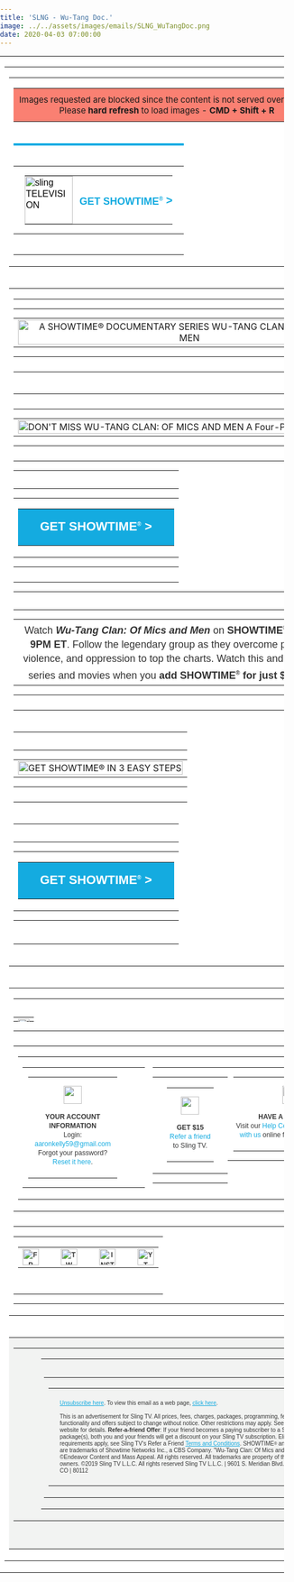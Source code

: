 ```yaml
---
title: 'SLNG - Wu-Tang Doc.'
image: ../../assets/images/emails/SLNG_WuTangDoc.png
date: 2020-04-03 07:00:00
---
```


<!DOCTYPE html PUBLIC "-//W3C//DTD XHTML 1.0 Transitional//EN" "http://www.w3.org/TR/xhtml1/DTD/xhtml1-transitional.dtd">
<html xmlns="http://www.w3.org/1999/xhtml" xmlns:v="urn:schemas-microsoft-com:vml" xmlns:o="urn:schemas-microsoft-com:office:office">
   <head>
      <title>Sling TELEVISION</title>
      <meta http-equiv="Content-Type" content="text/html; charset=utf-8">
      <meta http-equiv="X-UA-Compatible" content="IE=edge">
      <meta name="viewport" content="width=device-width, initial-scale=1.0">
      <meta name="format-detection" content="telephone=no">
      <style type="text/css">
         @font-face {
         font-family: 'brandon_text_regular';
         src: url('https://cdn.wearelift.net/sling/email/brandontext_regular_macroman/Brandon_txt_reg-webfont.eot');
         src: url('https://cdn.wearelift.net/sling/email/brandontext_regular_macroman/Brandon_txt_reg-webfont.eot?#iefix') format('embedded-opentype'),
         url('https://cdn.wearelift.net/sling/email/brandontext_regular_macroman/Brandon_txt_reg-webfont.woff2') format('woff2'),
         url('https://cdn.wearelift.net/sling/email/brandontext_regular_macroman/Brandon_txt_reg-webfont.woff') format('woff'),
         url('https://cdn.wearelift.net/sling/email/brandontext_regular_macroman/Brandon_txt_reg-webfont') format('truetype');
         font-weight: normal; font-style: normal; text-decoration: none;
         }
         @font-face {
         font-family: 'brandon_text_boldbold';
         src: url('https://cdn.wearelift.net/sling/email/brandontext_bold_macroman/Brandon_txt_bld-webfont.eot') !important;
         src: url('https://cdn.wearelift.net/sling/email/brandontext_bold_macroman/Brandon_txt_bld-webfont.eot?#iefix') format('embedded-opentype'),
         url('https://cdn.wearelift.net/sling/email/brandontext_bold_macroman/Brandon_txt_bld-webfont.woff2') format('woff2'),
         url('https://cdn.wearelift.net/sling/email/brandontext_bold_macroman/Brandon_txt_bld-webfont.woff') format('woff'),
         url('https://cdn.wearelift.net/sling/email/brandontext_bold_macroman/Brandon_txt_bld-webfont') format('truetype');
         font-weight: bold; font-style: normal; text-decoration: none;
         }
         @font-face {
         font-family: 'brandon_text_bolditalic';
         src: url('https://cdn.wearelift.net/sling/email/brandontext_bolditalic_macroman/Brandon_txt_bld_it-webfont.eot');
         src: url('https://cdn.wearelift.net/sling/email/brandontext_bolditalic_macroman/Brandon_txt_bld_it-webfont.eot?#iefix') format('embedded-opentype'),
         url('https://cdn.wearelift.net/sling/email/brandontext_bolditalic_macroman/Brandon_txt_bld_it-webfont.woff2') format('woff2'),
         url('https://cdn.wearelift.net/sling/email/brandontext_bolditalic_macroman/Brandon_txt_bld_it-webfont.woff') format('woff'),
         url('https://cdn.wearelift.net/sling/email/brandontext_bolditalic_macroman/Brandon_txt_bld_it-webfont') format('truetype');
         font-weight: bold; font-style: italic; text-decoration: none;
         }
         body {
         margin: 0 !important;
         padding: 0 !important;
         -webkit-text-size-adjust: 100% !important;
         -ms-text-size-adjust: 100% !important;
         -webkit-font-smoothing: antialiased !important;
         }
         img {
         border: 0 !important;
         outline: none !important;
         }
         p {
         Margin: 0px !important;
         Padding: 0px !important;
         }
         table {
         border-collapse: collapse;
         mso-table-lspace: 0px;
         mso-table-rspace: 0px;
         }
         td, a, span {
         border-collapse: collapse;
         }
         .ExternalClass * {
         line-height: 100%;
         }
         .em_defaultlink a {
         color: inherit !important;
         text-decoration: none !important;
         }
         span.MsoHyperlink {
         mso-style-priority: 99;
         color: inherit;
         }
         span.MsoHyperlinkFollowed {
         mso-style-priority: 99;
         color: inherit;
         }
         .em_footer a {
         color: #848484;
         text-decoration: none;
         }
         .em_blu a {
         color: #cff0f9;
         text-decoration: none;
         }
         .em_font121 a {
         color: #21bee7;
         text-decoration: none;
         }
         .em_white {
         color: #ffffff;
         text-decoration: none;
         }
         .em_gray a {
         color: #323232;
         text-decoration: none;
         }
         .em_blk a {
         text-decoration: none;
         color: #323232;
         }
         .em_blk2 a {
         text-decoration: none;
         color: #000000;
         }
         .em_blk3 a {
         text-decoration: none;
         color: #363636;
         }
         /*new bp*/
         @media only screen and (max-width: 640px) {
         .font_16{
         font-size:16px!important;
         }
         .desktop-hide{
         display: block !important;
         max-height: none !important;
         }
         }
         /*Stylesheet for the devices width between 481px to 639px*/
         @media only screen and (min-width:481px) and (max-width:639px) {
         .em_main_table {
         width: 480px !important;
         width: 100% !important;
         }
         .em_wrapper {
         width: 100% !important;
         }
         .em_aside {
         padding: 0px 10px!important;
         }
         .em_hide {
         display: none !important;
         }
         .em_hide_desktop { display: table !important; float: none !important; width: 100% !important; overflow: visible !important; height: auto !important; }
         .em_center {text-align:center !important;}
         .em_full_img {
         width: 100% !important;
         height: auto !important;
         }
         .em_height {
         height: 20px !important;
         font-size: 1px !important;
         line-height: 1px !important;
         }
         .em_side15 {
         width: 10px !important;
         }
         .em_footer_txt {
         font-size: 8px !important;
         line-height: 11px !important;
         }
         .em_side {
         width: 10px !important;
         }
         .em_h20 {
         height: 20px !important;
         }
         .em_f12 {
         font-size: 14px !important;
         line-height: 15px !important;
         }
         .em_f8 {
         font-size: 10px !important;
         line-height: 13px !important;
         }
         .em_img { width: 100% !important; height: auto !important; }
         .em_img4 {
         width: 55px !important;
         height: 55px !important;
         }
         .em_w65 {
         width: 65px !important;
         }
         .em_bottom1 {
         padding-bottom: 5px !important;
         }
         .em_w27 {
         width: 30px !important;
         }
         .em_h5 {
         height: 5px !important;
         line-height: 1px !important;
         font-size: 1px !important;
         }
         .text7 {
         font-size: 15px !important;
         line-height: 17px !important;
         }
         .em_sicon {
         width: 25px !important;
         height: 25px !important;
         }
         .em_w300 {
         width: 350px !important;
         }
         .em_img3 {
         width: 100% !important;
         height: 140px !important;
         }
         .em_iconwidth {
         width: 5px !important;
         height: 9px !important;
         }
         .em_top {
         padding-top: 20px !important;
         }
         .em_font18 {
         font-size: 18px !important;
         }
         .em_width8 {
         width: 9px !important;
         height: auto !important;
         }
         .em_wrapper1 {
         width: 280px !important;
         }
         .em_font16 {
         font-size: 16px !important;
         }
         .em_width8 {
         width: 8px !important;
         height: auto !important;
         }
         .em_text {
         font-size: 15px !important;
         line-height: 17px !important;
         }
         .em_text1 {
         font-size: 13px !important;
         line-height: 15px !important;
         }
         .em_text11 {
         font-size: 14px !important;
         line-height: 16px !important;
         }
         .em_auto {
         height: auto !important;
         }
         .em_right {
         text-align: right !important;
         }
         .em_wrapper2 {
         width: 460px !important;
         }
         .em_wrapper3 {
         width: 219px !important;
         }
         .em_font121 {
         font-size: 15px !important;
         line-height: 19px !important;
         }
         .em_padn {
         padding: 0px !important;
         }
         .em_full_img1 {
         width: 230px !important;
         height: auto !important;
         }
         .em_f {
         font-size: 12px !important;
         line-height: 13px !important;
         }
         .em_f1 {
         font-size: 10px !important;
         line-height: 13px !important;
         }
         .em_f2 {
         font-size: 9px !important;
         line-height: 12px !important;
         padding: 0px 2px 0px 2px !important;
         }
         .em_w {
         width: 460px !important;
         }
         .em_font2 {
         font-size: 18px !important;
         line-height: 20px !important;
         }
         .em_font24 {
         font-size: 24px !important;
         line-height: 26px !important;
         }
         .em_font3 {
         font-size: 32px !important;
         line-height: 36px !important;
         }
         .em_font4 {
         font-size: 40px !important;
         line-height: 44px !important;
         }
         .em_full_img3 {
         width: 240px !important;
         height: auto !important;
         }
         .w_320 {  width: 480px !important; }
         .em_auto_h {height:auto !important;}
         }
         @media only screen and (min-width:375px) and (max-width:480px) {
         .em_main_table {
         width: 374px !important;
                  width: 100% !important;
         }
         .em_wrapper {
         width: 100% !important;
         }
         .em_aside {
         padding: 0px 10px !important;
         }
         .em_hide {
         display: none !important;
         }
         .em_hide_desktop { display: table !important; float: none !important; width: 100% !important; overflow: visible !important; height: auto !important; }
         .em_center {text-align:center !important;}
         .em_full_img {
         width: 100% !important;
         height: auto !important;
         }
         .em_height {
         height: 20px !important;
         font-size: 1px !important;
         line-height: 1px !important;
         }
         .em_side15 {
         width: 10px !important;
         }
         .em_font121 {
         font-size: 15px !important;
         line-height: 19px !important;
         }
         .em_img { width: 100% !important; height: auto !important; }
         .em_img98 {
         width: 76px !important;
         height: auto !important;
         }
         .em_arrow {
         width: 6px !important;
         height: auto !important;
         }
         .em_footer_txt {
         font-size: 8px !important;
         line-height: 11px !important;
         }
         .em_side {
         width: 10px !important;
         }
         .em_side1 img {
         width: 10px !important;
         }
         .em_h20 {
         height: 20px !important;
         }
         .em_f12 {
         font-size: 12px !important;
         line-height: 18px !important;
         letter-spacing: 1px !important;
         }
         .em_cta {
         width: 260px !important;
         }
         .em_font2 a {
         font-size: 18px !important;
         }
         .em_font2 {
         font-size: 18px !important;
         line-height: 20px !important;
         }
         .em_font24 {
         font-size: 24px !important;
         line-height: 26px !important;
         }
         .em_font3 {
         font-size: 32px !important;
         line-height: 36px !important;
         }
         .em_font4 {
         font-size: 40px !important;
         line-height: 44px !important;
         }
         .em_imgarrow {
         width: 12px !important;
         height: 31px !important;
         }
         .em_f8 {
         font-size: 8px !important;
         line-height: 11px !important;
         }
         .em_img3 {
         width: 100% !important;
         height: 140px !important;
         }
         .em_w300 {
         width: 300px !important;
         }
         .em_img4 {
         width: 45px !important;
         height: 45px !important;
         }
         .em_w65 {
         width: 65px !important;
         }
         .em_bottom1 {
         padding-bottom: 5px !important;
         }
         .em_padn {
         padding: 0px !important;
         }
         .em_full_img1 {
         width: 177px !important;
         height: auto !important;
         }
         .em_f {
         font-size: 12px !important;
         line-height: 13px !important;
         }
         .em_f1 {
         font-size: 10px !important;
         line-height: 13px !important;
         }
         .em_f2 {
         font-size: 8px !important;
         line-height: 12px !important;
         padding: 0px 2px 0px 2px !important;
         }
         .em_w {
         width: 354px !important;
         }
         .w_320 {  width: 374px !important; }
         .em_full_img3 {
         width: 187px !important;
         height: auto !important;
         }
         .em_auto_h {height:auto !important;}
         }
         @media only screen and (max-width:374px) {
         .em_main_table {
         width: 320px !important;
                  width: 100% !important;
         }
         .em_wrapper {
         width: 100% !important;
         }
         .em_aside {
         padding: 0px 10px !important;
         }
         .em_hide {
         display: none !important;
         }
         .em_hide_desktop { display: table !important; float: none !important; width: 100% !important; overflow: visible !important; height: auto !important; }
         .em_center {text-align:center !important;}
         .em_full_img {
         width: 100% !important;
         height: auto !important;
         }
         .em_height {
         height: 20px !important;
         font-size: 1px !important;
         line-height: 1px !important;
         }
         .em_side15 {
         width: 10px !important;
         }
         .em_font121 {
         font-size: 15px !important;
         line-height: 19px !important;
         }
         .em_img { width: 100% !important; height: auto !important; }
         .em_img98 {
         width: 76px !important;
         height: auto !important;
         }
         .em_arrow {
         width: 6px !important;
         height: auto !important;
         }
         .em_footer_txt {
         font-size: 8px !important;
         line-height: 11px !important;
         }
         .em_side {
         width: 10px !important;
         }
         .em_padn {
         padding: 0px !important;
         }
         .em_full_img1 {
         width: 150px !important;
         height: auto !important;
         }
         .em_f {
         font-size: 12px !important;
         line-height: 13px !important;
         }
         .em_f1 {
         font-size: 10px !important;
         line-height: 13px !important;
         }
         .em_f2 {
         font-size: 8px !important;
         line-height: 12px !important;
         padding: 0px 2px 0px 2px !important;
         }
         .em_font2 {
         font-size: 18px !important;
         line-height: 20px !important;
         }
         .em_font24 {
         font-size: 23px !important;
         line-height: 26px !important;
         }
         .em_font3 {
         font-size: 32px !important;
         line-height: 36px !important;
         }
         .em_font4 {
         font-size: 40px !important;
         line-height: 44px !important;
         }
         .em_w {
         width: 300px !important;
         }
         .em_b {
         padding-bottom: 11px !important;
         }
         .w_320 {  width: 320px !important; }
         .em_full_img3 {
         width: 160px !important;
         height: auto !important;
         }
         .em_auto_h {height:auto !important;}
         }
         @media only screen and (max-width: 480px) {
         .container {width: 100% !important;}
         .footer { width:auto !important; margin-left:0; }
         .mobile-hidden { display:none !important; }
         .logo { display:block !important; padding:0 !important; }
         .header img{max-width:100% !important;height:auto !important; max-height:auto !important;}
         .photo img { width:100% !important; max-width:100% !important; height:auto !important;}
         .drop { display:block !important; width: 100% !important; float:left; clear:both;}
         .font-cta-top { font-size:16px !important; }
         .font-cta-top-arrow { font-size:16px !important; vertical-align:0px !important; }
         .headline_font { font-size:44px !important; line-height: 46px !important; }
         .subheadline_font { font-size:24px !important; line-height: 26px !important; }
         .main_font { font-size:16px !important; line-height: 18px !important; }
         .body_disclaimer_font { font-size:10px !important; line-height: 12px !important; }
         .footer_social { padding-top:30px !important; }
         .footerlogo { display:block !important; width: 100% !important; padding-top:15px; float:left; clear:both;}
         .nav4, .nav5, .nav6 { display: none !important; }
         .tableBlock {width:100% !important;}
         .responsive-td {width:100% !important; display:block !important; padding:0 !important; }
         .fluid, .fluid-centered {
         width: 100% !important;
         max-width: 100% !important;
         height: auto !important;
         margin-left: auto !important;
         margin-right: auto !important;
         }
         .fluid-centered {
         margin-left: auto !important;
         margin-right: auto !important;
         }
         /* MOBILE GLOBAL STYLES - DO NOT CHANGE */
         body { padding: 0px !important; font-size: 16px !important; line-height: 150% !important;}
         h1 { font-size: 22px !important; line-height: normal !important;}
         h2 { font-size: 20px !important; line-height: normal !important;}
         h3 { font-size: 18px !important; line-height: normal !important;}
         .buttonstyles {
         font-family:arial,helvetica,sans-serif !important;
         font-size: 16px !important;
         padding: 10px !important;
         }
         /* END OF MOBILE GLOBAL STYLES - DO NOT CHANGE */
         }
         @media only screen and (max-width: 640px) {
         .container { width:100% !important; }
         .mobile-hidden { display:none !important; }
         .logo { display:block !important; padding:0 !important; }
         .photo img { width:100% !important; height:auto !important;}
         .nav5, .nav6 { display: none !important;}
         .fluid, .fluid-centered {
         width: 100% !important;
         max-width: 100% !important;
         height: auto !important;
         margin-left: auto !important;
         margin-right: auto !important;
         }
         .fluid-centered {
         margin-left: auto !important;
         margin-right: auto !important;
         }
         .class {
            width: 100% !important;
         }
         }
      </style>
      <style>
         [style*="brandon_text_regular"] {
         font-family: 'brandon_text_regular', Arial, sans-serif !important;}
         [style*="brandon_text_boldbold"] {
         font-family: 'brandon_text_boldbold', Arial, sans-serif !important;}  
      </style>
      <!--[if gte mso 9]>  
      <xml>
         <o:OfficeDocumentSettings>
            <o:AllowPNG/>
            <o:PixelsPerInch>96</o:PixelsPerInch>
         </o:OfficeDocumentSettings>
      </xml>
      <![endif]-->
      <!--[if mso]>      
      <style type="text/css">        body, table, td {font-family: Arial,  sans-serif !important;}      </style>
      <![endif]-->
      <!--[if mso]>       
      <style type="text/css">           /* Begin Outlook Font Fix */           body, table, td {               font-family: Arial, Helvetica, sans-serif ;               font-size:16px;               color:#000000;               line-height:1;           }           /* End Outlook Font Fix */       </style>
      <![endif]-->
   </head>
   <body style="margin:0px; padding:0px;">
         <table width="100%" class="speciiial" border="0" cellspacing="0" cellpadding="0" bgcolor="#ffffff">
                  <tr>
              <td align="center" valign="top">
      <div class="preheader" style="font-size: 1px; display: none !important;">wu tang</div>
      <!--Full width table start-->
      <table width="100%" border="0" cellspacing="0" cellpadding="0" bgcolor="#ffffff">
                  <tr>
              <td align="center" valign="top">
         <!--HEADER SECTION -->
         <table cellpadding="0" cellspacing="0" width="100%" style="min-width: 100%; " class="stylingblock-content-wrapper">
            <tr>
              <td align="center" valign="top">
                <table align="center" border="0" cellpadding="0" cellspacing="0" style="table-layout:fixed; width:100%; background-color:salmon;max-width: 1000px;">
                  <tr>
                    <td align="center" style="padding: 10px;font-size: 15px;" valign="top">
                        Images requested are blocked since the content is not served over&nbsp;HTTPS<br/>
                        Please <strong>hard refresh</strong> to load images - <strong>CMD&nbsp;+&nbsp;Shift&nbsp;+&nbsp;R</strong>
                    </td>
                  </tr>
                </table>
              </td>
            </tr>
            <tr>
               <td class="stylingblock-content-wrapper camarker-inner">
                  <table width="640" cellpadding="0" cellspacing="0" border="0" align="center" class="em_main_table" style="table-layout:fixed; max-width: 640px; width:100%;">
                     <tr>
                        <td align="center" style="padding: 20px 0px; border-top:solid 4px #00abe3;" valign="top">
                           <table align="center" border="0" cellpadding="0" cellspacing="0" style="table-layout:fixed; width:100%; max-width:640px;" width="640">
                              <tr>
                                 <td align="center" style="padding: 0px 20px;" valign="top">
                                    <table align="center" border="0" cellpadding="0" cellspacing="0" style="width:100%; max-width:640px;" width="640">
                                       <tr>
                                          <td align="left" style="padding:0px 6px 0px 0px; text-align:left;" valign="top" width="85">
                                             <a href="http://click.mail.sling.com/?qs=4fed73bfd06b250e88591bc2e23dc6193e7595e569323de1854e367ef03425631cc8a1e1f7b27af2adeb77524e5e570723f7bb949d69827f"  style="text-decoration:none;" target="_blank"><img alt="sling TELEVISION" border="0" class="em_img98" src="https://image.mail.sling.com/lib/fe9813727565027976/m/10/39f3cfe8-30b5-42f7-a1a1-d1dd087387d4.png" style="display:block; font-family:Arial, sans-serif; font-size:16px; line-height:20px; color:#000000;" width="85"></a>
                                          </td>
                                          <td align="right" class="font-cta-top" style="font-family:'brandon_text_regularregular', Arial, sans-serif; font-size:18px; line-height:21px; text-transform:uppercase; text-align:right; color:#14ABE0; padding:0px 0px 0px 6px; text-align:right;" valign="middle">
                                             <a class="font-cta-top" href="http://click.mail.sling.com/?qs=4fed73bfd06b250ed0d39851ae4f224f6e40f1189ab21f9b1f4f31b40edd64ee3d0bb2146e328e0f28e61560181ff9217b52268f525db0e3" style="text-decoration:none; color:#14ABE0; white-space:nowrap;font-weight:bold;" target="_blank" >GET SHOWTIME<sup style="font-size:10px;">®</sup> <span class="font-cta-top-arrow" style="vertical-align:1px; font-family:'Lucida Sans Unicode', 'Lucida Grande', sans-serif; font-weight:600; font-size:20px;">&gt;</span></a>
                                          </td>
                                       </tr>
                                    </table>
                                 </td>
                              </tr>
                           </table>
                        </td>
                     </tr>
                  </table>
               </td>
            </tr>
         </table>
         <!--//HEADER SECTION -->
         <!--BODY SECTION -->
         <tr>
            <td align="center" valign="top">
               <table width="640" cellpadding="0" cellspacing="0" border="0" align="center" class="em_main_table class" style="table-layout:fixed;  width:640px;">
                  <tr>
                     <td align="center" valign="top">
                        <table cellpadding="0" cellspacing="0" width="100%" class="stylingblock-content-wrapper" style="min-width: 100%; ">
                           <tr>
                              <td class="stylingblock-content-margin-cell" style="padding: 0px 0px 10px; ">
                                 <table cellpadding="0" cellspacing="0" width="100%" style="background-color: transparent; min-width: 100%; " class="stylingblock-content-wrapper">
                                    <tr>
                                       <td style="padding: 0px; " class="stylingblock-content-wrapper camarker-inner">
                                          <table width="100%" cellspacing="0" cellpadding="0">
                                             <tr>
                                                <td align="center"><a href="http://click.mail.sling.com/?qs=4fed73bfd06b250ee1a1cd7aca62592a4a7cdeb2f48bf9293ade180d3c48c350985882cd451b0bc64f95ebfdba070762e956db5e6f519701" title=""   data-linkto="https://">
                                                   <img src="https://image.mail.sling.com/lib/fe9813727565027976/m/11/2eab51ca-f490-48df-a45c-64ef67f85e72.png" alt="A SHOWTIME® DOCUMENTARY SERIES WU-TANG CLAN: OF MICS AND MEN" width="640" style="display: block; padding: 0px; text-align: center; height: auto; width: 100%; border: 0px;"></a>
                                                </td>
                                             </tr>
                                          </table>
                                       </td>
                                    </tr>
                                 </table>
                              </td>
                           </tr>
                        </table>
                     </td>
                  </tr>
                  <tr>
                     <td align="center" valign="top">
                        <table cellpadding="0" cellspacing="0" width="100%" class="stylingblock-content-wrapper" style="min-width: 100%; ">
                           <tr>
                              <td class="stylingblock-content-margin-cell" style="padding: 10px 0px; ">
                                 <table cellpadding="0" cellspacing="0" width="100%" style="background-color: transparent; min-width: 100%; " class="stylingblock-content-wrapper">
                                    <tr>
                                       <td style="padding: 0px; " class="stylingblock-content-wrapper camarker-inner">
                                          <table width="100%" cellspacing="0" cellpadding="0">
                                             <tr>
                                                <td align="center">
                                                   <img data-assetid="4374" src="https://image.mail.sling.com/lib/fe9813727565027976/m/11/a071398e-2e99-4c3d-857d-d2f691348ca7.png" alt="DON'T MISS WU-TANG CLAN: OF MICS AND MEN A Four-Part Documentary" width="640" style="display: block; padding: 0px; text-align: center; height: auto; width: 100%; border: 0px;">
                                                </td>
                                             </tr>
                                          </table>
                                       </td>
                                    </tr>
                                 </table>
                              </td>
                           </tr>
                        </table>
                        <table cellpadding="0" cellspacing="0" width="100%" class="stylingblock-content-wrapper" style="min-width: 100%; ">
                           <tr>
                              <td class="stylingblock-content-margin-cell" style="padding: 15px 0px 10px; ">
                                 <table cellpadding="0" cellspacing="0" width="100%" style="background-color: transparent; min-width: 100%; " class="stylingblock-content-wrapper">
                                    <tr>
                                       <td style="padding: 0px; " class="stylingblock-content-wrapper camarker-inner">
                                          <table width="100%" border="0" cellspacing="0" cellpadding="0" align="center">
                                             <tr>
                                                <td align="center">
                                                   <table border="0" cellspacing="0" cellpadding="0">
                                                      <tr>
                                                         <td class="innertd buttonblock" bgcolor="#14ABE0" style=" border-radius: 0px; -moz-border-radius: 0px; -webkit-border-radius: 0px; background-color: #14ABE0;">
                                                            <a style=" font-size: 22px; font-family: Arial, Helvetica, sans-serif, brandon_text_boldbold; font-weight: bold; color: #FFFFFF; text-align: center; text-transform: uppercase;text-decoration: none; display: block; background-color: #14ABE0; border: 1px solid #14ABE0; padding: 15px 30px; border-radius: 0px; -moz-border-radius: 0px; -webkit-border-radius: 0px;" target="_blank" href="http://click.mail.sling.com/?qs=4fed73bfd06b250ec78b0cf842865cf2bd3091e650c5134cc7ab4ebc3e8fb3ecbefd9aef1e7f3236397988d9c7f4c1d26a5775d2006704d6" title=""   data-linkto="https://">GET SHOWTIME<sup style="font-size:10px;">®</sup> &gt;</a>
                                                         </td>
                                                      </tr>
                                                   </table>
                                                </td>
                                             </tr>
                                          </table>
                                       </td>
                                    </tr>
                                 </table>
                              </td>
                           </tr>
                        </table>
                        <table cellpadding="0" cellspacing="0" width="100%" class="stylingblock-content-wrapper" style="min-width: 100%; ">
                           <tr>
                              <td class="stylingblock-content-margin-cell" style="padding: 15px 0px 10px; ">
                                 <table cellpadding="0" cellspacing="0" width="100%" style="background-color: transparent; min-width: 100%; " class="stylingblock-content-wrapper">
                                    <tr>
                                       <td style="padding: 0px; " class="stylingblock-content-wrapper camarker-inner">
                                          <table align="center">
                                             <tr>
                                                <td>
                                                   <div style="text-align: center;max-width:550px;">
                                                      <span style="text-align: center; line-height: 25px; font-size: 18px; font-family:'Brandon Text','brandon_text_regular', arial,sans-serif; color: #333333;">Watch <strong><i>W<span>u</span>-<span>T</span>a<span>ng</span> C<span>la</span>n: <span>O</span>f M<span>ic</span>s a<span>nd</span> Men</i></strong> on <strong> SHOWTIME<sup style="font-size:10px;">®</sup> 5/10 at <span>9P</span><span>M</span> E<span>T</span></strong>. Follow the legendary group as they overcome poverty, violence, and oppression to top the charts. Watch this and other hit series and movies when you <strong>add SHOWTIME<sup style="font-size:10px;">®</sup> for just $10/mo</strong>.</span>
                                                   </div>
                                                </td>
                                             </tr>
                                          </table>
                                       </td>
                                    </tr>
                                 </table>
                              </td>
                           </tr>
                        </table>
                     </td>
                  </tr>
                  <tr>
                     <td>
                        <table cellpadding="0" cellspacing="0" width="100%" class="stylingblock-content-wrapper" style="min-width: 100%; ">
                           <tr>
                              <td class="stylingblock-content-margin-cell" style="padding: 15px 0px 10px; ">
                                 <table cellpadding="0" cellspacing="0" width="100%" style="background-color: transparent; min-width: 100%; " class="stylingblock-content-wrapper">
                                    <tr>
                                       <td style="padding: 0px; " class="stylingblock-content-wrapper camarker-inner">
                                          <table width="100%" cellspacing="0" cellpadding="0">
                                             <tr>
                                                <td align="center"><a href="http://click.mail.sling.com/?qs=4fed73bfd06b250e0a113546fa8bd4dfd03f976d6acd615654eef2aea794d0b496154f01443785c3c9fd754da2a3b271cd0d2415fcb1d962" title=""   data-linkto="https://">
                                                   <img data-assetid="4376" src="https://image.mail.sling.com/lib/fe9813727565027976/m/11/bc9469f6-dfb6-4e87-9ac5-10f08dcf3ccf.png" alt="GET SHOWTIME® IN 3 EASY STEPS" width="640" style="display: block; padding: 0px; text-align: center; height: auto; width: 100%; border: 0px;"></a>
                                                </td>
                                             </tr>
                                          </table>
                                       </td>
                                    </tr>
                                 </table>
                              </td>
                           </tr>
                        </table>
                     </td>
                  </tr>
                  <tr>
                     <td align="center" valign="top">
                        <table cellpadding="0" cellspacing="0" width="100%" class="stylingblock-content-wrapper" style="min-width: 100%; ">
                           <tr>
                              <td class="stylingblock-content-margin-cell" style="padding: 15px 0px 25px; ">
                                 <table cellpadding="0" cellspacing="0" width="100%" style="background-color: transparent; min-width: 100%; " class="stylingblock-content-wrapper">
                                    <tr>
                                       <td style="padding: 0px; " class="stylingblock-content-wrapper camarker-inner">
                                          <table width="100%" border="0" cellspacing="0" cellpadding="0" align="center">
                                             <tr>
                                                <td align="center">
                                                   <table border="0" cellspacing="0" cellpadding="0">
                                                      <tr>
                                                         <td class="innertd buttonblock" bgcolor="#14ABE0" style=" border-radius: 0px; -moz-border-radius: 0px; -webkit-border-radius: 0px; background-color: #14ABE0;">
                                                            <a style=" font-size: 22px; font-family: Arial, Helvetica, sans-serif, brandon_text_boldbold; font-weight: bold; color: #FFFFFF; text-align: center; text-transform: uppercase;text-decoration: none; display: block; background-color: #14ABE0; border: 1px solid #14ABE0; padding: 15px 30px; border-radius: 0px; -moz-border-radius: 0px; -webkit-border-radius: 0px;" target="_blank" href="http://click.mail.sling.com/?qs=4fed73bfd06b250ec78b0cf842865cf2bd3091e650c5134cc7ab4ebc3e8fb3ecbefd9aef1e7f3236397988d9c7f4c1d26a5775d2006704d6" title=""   data-linkto="https://">GET SHOWTIME<sup style="font-size:10px;">®</sup> &gt;</a>
                                                         </td>
                                                      </tr>
                                                   </table>
                                                </td>
                                             </tr>
                                          </table>
                                       </td>
                                    </tr>
                                 </table>
                              </td>
                           </tr>
                        </table>
                     </td>
                  </tr>
                  <tr>
                     <td align="center" valign="top">
                     </td>
                  </tr>
                  <tr>
                     <td valign="top" align="center">
                     </td>
                  </tr>
                  <tr>
                     <td align="center" valign="top">
                     </td>
                  </tr>
               </table>
            </td>
         </tr>
         <!--//BODY SECTION -->
         <!--FOOTER SECTION -->
         <tr>
            <td>
               <!--Social_Icon_Section-->
               <table width="640" border="0" cellspacing="0" cellpadding="0" align="center" style="background: #f2f3f2;table-layout:fixed; width:640px; background: url('https://image.mail.sling.com/lib/fe9813727565027976/m/9/gradient_bg.jpg') top repeat-x;" class="em_main_table">
                  <tr>
                     <td valign="top" align="center">
                        <table cellpadding="0" cellspacing="0" width="100%" style="background-color: transparent; min-width: 100%; " class="stylingblock-content-wrapper">
                           <tr>
                              <td style="padding: 0px; " class="stylingblock-content-wrapper camarker-inner">
                                 <table cellpadding="0" cellspacing="0" width="100%" class="stylingblock-content-wrapper" style="min-width: 100%; ">
                                 </table>
                                 <table width="100%" cellspacing="0" cellpadding="0">
                                    <tr>
                                       <td align="center"><img data-assetid="4025" src="https://image.mail.sling.com/lib/fe9813727565027976/m/11/72dfd30e-cb1d-4d07-9e9f-ccec08dd0f52.png" style="display: block; padding: 0px; text-align: center; height: auto; width: 100%; border: 0px; margin-bottom:-20px;"></td>
                                    </tr>
                                 </table>
                                 <table cellpadding="0" cellspacing="0" width="100%" style="background-color: transparent; min-width: 100%; border-top: 0px; border-right: 0px; border-bottom: 1px solid transparent; border-left: 0px; " class="stylingblock-content-wrapper">
                                    <tr>
                                       <td style="padding: 10px 0px; " class="stylingblock-content-wrapper camarker-inner">
                                          <table cellspacing="0" cellpadding="0" style="width: 100%;">
                                             <tr>
                                                <td>
                                                   <table cellspacing="0" cellpadding="0" style="width: 100%;">
                                                      <tr>
                                                         <td valign="top" class="responsive-td" style="width: 40%; padding-right: 0px;">
                                                            <table cellpadding="0" cellspacing="0" width="100%" style="background-color: transparent; min-width: 100%; " class="stylingblock-content-wrapper">
                                                               <tr>
                                                                  <td style="padding: 0px 10px; " class="stylingblock-content-wrapper camarker-inner">
                                                                     <table align="center" class="contents" style="border-collapse: collapse; border-spacing: 0; width: 80%;">
                                                                        <!--Image-->
                                                                        <tr>
                                                                           <td align="center" style="border-collapse: collapse; padding: 15px 20px;"><img alt="" src="https://image.mail.sling.com/lib/fe9813727565027976/m/9/b775c395-52a4-4652-8295-f2d6a94e4dda.png" style="border: 0; display: block !important; height: auto; max-width:32px;" width="32"></td>
                                                                        </tr>
                                                                        <!--Image End-->
                                                                        <!--Text-->
                                                                        <tr>
                                                                           <td align="center" style="border-collapse: collapse; color: #363636; font-family: Arial, sans-serif; font-size: 12px; font-weight: 400; line-height: 16px; padding: 0px 0px 20px 0px;"><span style="font-weight:600;">YOUR ACCOUNT INFORMATION</span><br>  Login: <a style="text-decoration: none; color: #14abe0; white-space:nowrap;" href="mailto:aaronkelly59@gmail.com">aaronkelly59@gmail.com</a><br>
                                                                              Forgot your password? 
                                                                              <a style="text-decoration: none; color: #14abe0; white-space:nowrap;" href="http://click.mail.sling.com/?qs=4fed73bfd06b250e21a661755af70d8978775f3186342f422af6138831f9a62806db0f22ca7469b30b53d7ed5e7159ef325d4f39d89d4476" target="_blank">Reset it here</a>. 
                                                                           </td>
                                                                        </tr>
                                                                        <!--Text End-->
                                                                     </table>
                                                                  </td>
                                                               </tr>
                                                            </table>
                                                         </td>
                                                         <td valign="top" class="responsive-td" style="width: 20%; padding-left: 0px; padding-right: 0px;">
                                                            <table cellpadding="0" cellspacing="0" width="100%" style="background-color: transparent; min-width: 100%; " class="stylingblock-content-wrapper">
                                                               <tr>
                                                                  <td style="padding: 0px; " class="stylingblock-content-wrapper camarker-inner">
                                                                     <table align="center" class="em_hide_desktop" style="display:none;max-width:70%;">
                                                                        <tr style="border-top:1px solid #CACACA;">
                                                                           <td></td>
                                                                        </tr>
                                                                     </table>
                                                                     <table align="center" class="contents" style="border-collapse: collapse; border-spacing: 0; width: 100%;">
                                                                        <tr>
                                                                           <td class="em_hide" align="left" width="1" style="margin-top:60px;display:block;" valign="middle">
                                                                              <img data-assetid="4036" src="https://image.mail.sling.com/lib/fe9813727565027976/m/11/9fc0e007-5c1f-44b6-9697-0b4d3083cd0d.png" height="52" width="1" style="display: block; padding: 0px; text-align: center; height: 52px; width: 1px; border: 0px;">
                                                                           </td>
                                                                           <td align="center">
                                                                              <!--Image-->
                                                                              <table>
                                                                                 <tr>
                                                                                    <td align="center" valign="middle" style="border-collapse: collapse; padding: 15px 20px;"><img alt="" src="https://image.mail.sling.com/lib/fe9813727565027976/m/9/29827674-b110-4522-920c-923700ab8866.png" style="border: 0; display: block !important; height: auto; max-width:32px;" width="32"></td>
                                                                                 </tr>
                                                                                 <!--Image End-->
                                                                                 <!--Text-->
                                                                                 <tr>
                                                                                    <td align="center" style="border-collapse: collapse; color: #363636; font-family: Arial, sans-serif; font-size: 12px; font-weight: 400; line-height: 16px; padding: 0px 5px 20px 5px;"><span style="font-weight:600;">GET $15</span><br> <a style="text-decoration: none; color: #14abe0; white-space:nowrap;" href="http://click.mail.sling.com/?qs=4fed73bfd06b250ea43625a3fabb6cbacc52b481584126f45a7d774694f2ba902790f676e1f4a8a3655b4a2f889a3e2ca50ba7f76283c974" target="_blank">Refer a friend</a>
                                                                                       to Sling TV. 
                                                                                    </td>
                                                                                 </tr>
                                                                              </table>
                                                                              <!--Text End-->
                                                                           </td>
                                                                           <td class="em_hide" align="right" width="1" style="margin-top:60px;display:block;" valign="middle">
                                                                              <img data-assetid="4036" src="https://image.mail.sling.com/lib/fe9813727565027976/m/11/9fc0e007-5c1f-44b6-9697-0b4d3083cd0d.png" height="52" width="1" style="display: block; padding: 0px; text-align: center; height: 52px; width: 1px; border: 0px;">
                                                                           </td>
                                                                        </tr>
                                                                     </table>
                                                                     <table align="center" class="em_hide_desktop" style="display:none;max-width:70%;">
                                                                        <tr style="border-bottom:1px solid #CACACA;">
                                                                           <td></td>
                                                                        </tr>
                                                                     </table>
                                                                  </td>
                                                               </tr>
                                                            </table>
                                                         </td>
                                                         <td valign="top" class="responsive-td" style="width: 40%; padding-left: 0px;">
                                                            <table cellpadding="0" cellspacing="0" width="100%" style="background-color: transparent; min-width: 100%; " class="stylingblock-content-wrapper">
                                                               <tr>
                                                                  <td style="padding: 0px 10px; " class="stylingblock-content-wrapper camarker-inner">
                                                                     <table align="center" class="contents" style="border-collapse: collapse; border-spacing: 0; width: 100%;">
                                                                        <!--Image-->
                                                                        <tr>
                                                                           <td align="center" style="border-collapse: collapse; padding: 15px 20px;"><img alt="" src="https://image.mail.sling.com/lib/fe9813727565027976/m/9/265da0de-4204-4933-b7f1-330b2f150cd4.png" style="border: 0; display: block !important; height: auto; max-width:32px;" width="32"></td>
                                                                        </tr>
                                                                        <!--Image End-->
                                                                        <!--Text-->
                                                                        <tr>
                                                                           <td align="center" style="border-collapse: collapse; color: #363636; font-family: Arial, sans-serif; font-size: 12px; font-weight: 400; line-height: 16px; padding: 0px 5px 20px 5px;"><span style="font-weight:600;">HAVE A QUESTION?</span><br> Visit our <a style="text-decoration: none; white-space:nowrap; color: #14abe0;" href="http://click.mail.sling.com/?qs=4fed73bfd06b250e979f76cb1e59be5c7da949a324c14d2dcf327e4d00ab46f6f0f7226fb985996d67026f0a20feaa0155bab6b46aba3dfc" target="_blank">Help Center</a> anytime or <a style="text-decoration: none; white-space:nowrap; color: #14abe0;" href="http://click.mail.sling.com/?qs=4fed73bfd06b250ea1edfa5c515aea0912f90bc6bd9e4a337519939b63c2befa5577c4f707af1c9736b2b5f8cf5bf8a8522a48b5c6f1c955" target="_blank">chat <br>with us</a> online
                                                                              from 8am-1am EST.
                                                                           </td>
                                                                        </tr>
                                                                        <!--Text End-->
                                                                     </table>
                                                                  </td>
                                                               </tr>
                                                            </table>
                                                         </td>
                                                      </tr>
                                                   </table>
                                                </td>
                                             </tr>
                                          </table>
                                       </td>
                                    </tr>
                                 </table>
                                 <table align="center">
                                    <tr>
                                       <td align="center" valign="top">
                                          <table align="center" cellpadding="0" cellspacing="0" border="0">
                                             <tr>
                                                <td align="center" valign="top"><a href="http://click.mail.sling.com/?qs=4fed73bfd06b250ee8b715da12a3f0a6ac08c30441232d76301e135c8c722d392fe47d7ab6ee3cc09769b746c9c060db8f2f0b4aa6ced831" target="_blank" style="text-decoration:none;" ><img src="https://image.mail.sling.com/lib/fe9813727565027976/m/5/A_Onboard_A_fb.png" width="29" height="29" alt="FB" border="0" style="display:block; font-family:Arial, sans-serif; font-size:12px; line-height:18px; color:#363636; font-weight:bold;"></a></td>
                                                <td width="7" style="width:7px;">&nbsp;</td>
                                                <td align="center" valign="top"><a href="http://click.mail.sling.com/?qs=4fed73bfd06b250ee930d8204901d0d9f1f1a026de5cfe495db67cc1bc8ae0eb9106fdb6dec0ea458db408a7b55f32235669e036a4410756" target="_blank" style="text-decoration:none;" ><img src="https://image.mail.sling.com/lib/fe9813727565027976/m/5/A_Onboard_A_tw.png" width="29" height="29" alt="TW" border="0" style="display:block; font-family:Arial, sans-serif; font-size:12px; line-height:18px; color:#363636; font-weight:bold;"></a></td>
                                                <td width="7" style="width:7px;">&nbsp;</td>
                                                <td align="center" valign="top"><a href="http://click.mail.sling.com/?qs=4fed73bfd06b250ea6e655ab66c3657a2864ad87521052bd090ba8ab43ae31f44c7f353376aed8f29aeb7c4384f4560bbfb38d76ef087618" target="_blank" style="text-decoration:none;" ><img src="https://image.mail.sling.com/lib/fe9813727565027976/m/5/A_Onboard_A_insta.png" width="29" height="29" alt="INSTA" border="0" style="display:block; font-family:Arial, sans-serif; font-size:12px; line-height:18px; color:#363636; font-weight:bold;"></a></td>
                                                <td width="7" style="width:7px;">&nbsp;</td>
                                                <td align="center" valign="top"><a href="http://click.mail.sling.com/?qs=4fed73bfd06b250e38420dd2084b0010180f29c894b5c0f873a1498801e034949e9ad413b5b35ace7d45c27220604e26b312ae8a4da3f17c" target="_blank" style="text-decoration:none;" ><img src="https://image.mail.sling.com/lib/fe9813727565027976/m/5/A_Onboard_A_yt.png" width="29" height="29" alt="YT" border="0" style="display:block; font-family:Arial, sans-serif; font-size:12px; line-height:18px; color:#363636; font-weight:bold;"></a></td>
                                             </tr>
                                          </table>
                                       </td>
                                    </tr>
                                    <tr>
                                       <td>&nbsp;</td>
                                    </tr>
                                 </table>
                              </td>
                           </tr>
                        </table>
                     </td>
                  </tr>
               </table>
               <!--//Social_Icon_Section-->
            </td>
         </tr>
         <tr>
            <td align="center" valign="top">
               <table width="640" border="0" cellspacing="0" cellpadding="0" align="center" style="table-layout:fixed; width:640px;" class="em_main_table" bgcolor="#f2f3f2">
                  <tr>
                     <td valign="top">
                        <table width="640" class="em_wrapper" style="width:640px;" border="0" cellspacing="0" cellpadding="0">
                           <tr>
                              <td width="25" style="width:25px;" class="em_side15">&nbsp;</td>
                              <td valign="top" align="left">
                                 <table width="100%" border="0" cellspacing="0" cellpadding="0" align="left">
                                    <tr>
                                       <td height="15" style="font-size:1px; line-height:1px; height:15px;">&nbsp;</td>
                                    </tr>
                                    <tr>
                                       <td class="em_footer" align="left" style="font-family: Arial, sans-serif; color:#39383a; font-size:10px; line-height:15px;">
                                          <!-- Legal Disclaimer Slot -->
                                          <table cellpadding="0" cellspacing="0" width="100%" style="min-width: 100%; " class="stylingblock-content-wrapper">
                                             <tr>
                                                <td class="stylingblock-content-wrapper camarker-inner">
                                                   <table width="100%" align="center">
                                                      <tr>
                                                         <td class="em_footer" align="left" style="font-family: Arial, sans-serif; color:#363636; font-size:10px; line-height:12px; padding:20px 20px;">
                                                            <a href="http://click.mail.sling.com/?qs=4fed73bfd06b250e7ad17eb98d9873073041f3c23ab3b1d4714a675e9ad9ccb0acdbf19deb1b07b08d30ef852aeaff682f81e100d1f6a192"  style="color:#14abe0; text-decoration:underline;" target="_blank">Unsubscribe here</a>. To view this email as a web page, <span style="text-decoration:underline;"><a  href="http://view.mail.sling.com/?qs=8142c30f25bfd2d1fdc3ab9fb376327b99ded90cb8004398bd8efe709275b0af38e08a2d403827a5946d0456d584bc61435169360d74e5eda19df312ccbcbf13b0c175f6bc474c69" style="color:#14abe0; text-decoration:underline;" target="_blank">click here</a></span>.<br>
                                                            <br>   
                                                            This is an advertisement for Sling TV. All prices, fees, charges, packages, programming, features, functionality and offers subject to change without notice. Other restrictions may apply. See <a href="http://click.mail.sling.com/?qs=4fed73bfd06b250e72a2fbe4f61b913e1cd7e7c1b22f313453159287d0b5162647998aa8a8caf18b0f7ee9cd1e2e9689992108d6823d5ed9"  target="_blank" style="text-decoration:underline; color:#14abe0;display:inline-block;">sling.com</a> website for details. <b>Refer-a-friend Offer</b>: If your friend becomes a paying subscriber to a Sling TV base package(s), both you and your friends will get a discount on your Sling TV subscription. Eligibility requirements apply, see Sling TV’s Refer a Friend 
                                                            <a href="http://click.mail.sling.com/?qs=4fed73bfd06b250e71e97ff8ee14dc8f8404419ca9d894fa052c6cfadc769c3f78789f2828d9e099ca74fd88986677d1654eb4365a1a0565"  style="color:#14abe0; display:inline-block; text-decoration:underline;" target="_blank"> Terms&nbsp;and&nbsp;Conditions
                                                            </a>. SHOWTIME<sup style="vertical-align: 10%;font-size:7px;">®</sup> and related marks are trademarks of Showtime Networks Inc., a CBS Company. "Wu-Tang Clan: Of Mics and Men" ©Endeavor Content and Mass Appeal. All rights reserved. All trademarks are property of their respective owners. ©2019 Sling TV L.L.C. All rights reserved Sling TV L.L.C. | 9601 S. Meridian Blvd. | Englewood | CO | 80112
                                                         </td>
                                                      </tr>
                                                   </table>
                                                </td>
                                             </tr>
                                          </table>
                                          <!-- /Legal Disclaimer Slot -->
                                       </td>
                                    </tr>
                                 </table>
                              </td>
                              <td width="25" style="width:25px;" class="em_side15">&nbsp;</td>
                           </tr>
                        </table>
                     </td>
                  </tr>
                  <tr>
                     <td height="30" class="em_height">&nbsp;</td>
                  </tr>
               </table>
            </td>
         </tr>
      </table>
            </td>
         </tr>
      </table>
   </body>
</html>
